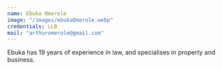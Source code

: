 ```yaml
---
name: Ebuka Omerole
image: "/images/ebukaOmerole.webp"
credentials: LLB
mail: "arthuromerole@gmail.com"
---
```


Ebuka has 19 years of experience in law, and specialises in property and business.